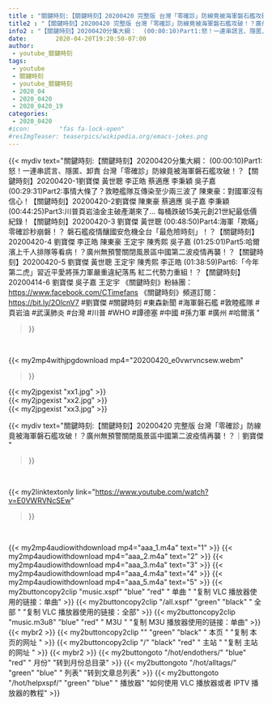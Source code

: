 ```yaml
---
title : "關鍵時刻:【關鍵時刻】20200420 完整版 台灣「零確診」防線竟被海軍磐石艦攻破！？廣州無預警關閉風景區中國第二波疫情再襲！？｜劉寶傑 "
title2 : "【關鍵時刻】20200420 完整版 台灣「零確診」防線竟被海軍磐石艦攻破！？廣州無預警關閉風景區中國第二波疫情再襲！？｜劉寶傑 "
info2 : "【關鍵時刻】20200420分集大綱：  (00:00:10)Part1:怒！一連串謊言、隱匿、卸責 台灣「零確診」防線竟被海軍磐石艦攻破！？【關鍵時刻】20200420-1劉寶傑 黃世聰 李正皓 蔡適應 李秉穎 吳子嘉  (00:29:31)Part2:事情大條了？敦睦艦隊互傳染至少兩三波了 陳東豪：對國軍沒有信心！【關鍵時刻】20200420-2劉寶傑 陳東豪 蔡適應 吳子嘉 李秉穎  (00:44:25)Part3:川普頁岩油金主破產潮來了… 每桶跌破15美元創21世紀最低價紀錄！【關鍵時刻】20200420-3 劉寶傑 黃世聰  (00:48:50)Part4:海軍「欺瞞」零確診秒崩磐！？ 磐石艦疫情釀國安危機全台「最危險時刻」！？【關鍵時刻】20200420-4 劉寶傑 李正皓 陳東豪 王定宇 陳秀熙 吳子嘉  (01:25:01)Part5:哈爾濱上千人排隊等看病！？廣州無預警關閉風景區中國第二波疫情再襲！？【關鍵時刻】20200420-5 劉寶傑 黃世聰 王定宇 陳秀熙 李正皓  (01:38:59)Part6:「今年第二虎」習近平愛將孫力軍嚴重違紀落馬 紅二代勢力重組！？【關鍵時刻】20200414-6 劉寶傑 吳子嘉 王定宇  《關鍵時刻》粉絲團：https://www.facebook.com/CTimefans 《關鍵時刻》頻道訂閱：https://bit.ly/2OlcnV7  #劉寶傑 #關鍵時刻 #東森新聞 #海軍磐石艦 #敦睦艦隊 #頁岩油 #武漢肺炎 #台灣 #川普 #WHO #譚德塞 #中國 #孫力軍 #廣州 #哈爾濱 "
date:        2020-04-20T19:20:50-07:00
author:
 - youtube_關鍵時刻
tags:
 - youtube
 - 關鍵時刻
 - youtube_關鍵時刻
 - 2020_04
 - 2020_0420
 - 2020_0420_19
categories:
 - 2020_0420
#icon:        "fas fa-lock-open"
#resImgTeaser: teaserpics/wikipedia.org/emacs-jokes.png
---
```


{{< mydiv text="關鍵時刻:【關鍵時刻】20200420分集大綱：  (00:00:10)Part1:怒！一連串謊言、隱匿、卸責 台灣「零確診」防線竟被海軍磐石艦攻破！？【關鍵時刻】20200420-1劉寶傑 黃世聰 李正皓 蔡適應 李秉穎 吳子嘉  (00:29:31)Part2:事情大條了？敦睦艦隊互傳染至少兩三波了 陳東豪：對國軍沒有信心！【關鍵時刻】20200420-2劉寶傑 陳東豪 蔡適應 吳子嘉 李秉穎  (00:44:25)Part3:川普頁岩油金主破產潮來了… 每桶跌破15美元創21世紀最低價紀錄！【關鍵時刻】20200420-3 劉寶傑 黃世聰  (00:48:50)Part4:海軍「欺瞞」零確診秒崩磐！？ 磐石艦疫情釀國安危機全台「最危險時刻」！？【關鍵時刻】20200420-4 劉寶傑 李正皓 陳東豪 王定宇 陳秀熙 吳子嘉  (01:25:01)Part5:哈爾濱上千人排隊等看病！？廣州無預警關閉風景區中國第二波疫情再襲！？【關鍵時刻】20200420-5 劉寶傑 黃世聰 王定宇 陳秀熙 李正皓  (01:38:59)Part6:「今年第二虎」習近平愛將孫力軍嚴重違紀落馬 紅二代勢力重組！？【關鍵時刻】20200414-6 劉寶傑 吳子嘉 王定宇  《關鍵時刻》粉絲團：https://www.facebook.com/CTimefans 《關鍵時刻》頻道訂閱：https://bit.ly/2OlcnV7  #劉寶傑 #關鍵時刻 #東森新聞 #海軍磐石艦 #敦睦艦隊 #頁岩油 #武漢肺炎 #台灣 #川普 #WHO #譚德塞 #中國 #孫力軍 #廣州 #哈爾濱 "
>}}
<br>


{{< my2mp4withjpgdownload mp4="20200420_e0vwrvncsew.webm"
>}}

{{< my2jpgexist "xx1.jpg" >}}<br>
{{< my2jpgexist "xx2.jpg" >}}<br>
{{< my2jpgexist "xx3.jpg" >}}<br>



{{< mydiv text="關鍵時刻:【關鍵時刻】20200420 完整版 台灣「零確診」防線竟被海軍磐石艦攻破！？廣州無預警關閉風景區中國第二波疫情再襲！？｜劉寶傑 "
>}}
<br>

{{< my2linktextonly link="https://www.youtube.com/watch?v=E0VWRVNcSEw"
>}}


<br>

{{< my2mp4audiowithdownload mp4="aaa_1.m4a"    text="1" >}}
{{< my2mp4audiowithdownload mp4="aaa_2.m4a"    text="2" >}}
{{< my2mp4audiowithdownload mp4="aaa_3.m4a"    text="3" >}}
{{< my2mp4audiowithdownload mp4="aaa_4.m4a"    text="4" >}}
{{< my2mp4audiowithdownload mp4="aaa_5.m4a"    text="5" >}}
{{< my2buttoncopy2clip "music.xspf"        "blue"   "red"    " 单曲 "  "复制 VLC 播放器使用的链接：单曲" >}} {{< my2buttoncopy2clip "/all.xspf"         "green"  "black"  " 全部 "  "复制 VLC 播放器使用的链接：全部" >}} {{< my2buttoncopy2clip "music.m3u8"        "blue"   "red"    " M3U  "    "复制 M3U 播放器使用的链接：单曲" >}} {{< mybr2 >}} {{< my2buttoncopy2clip ""                  "green"  "black"  " 本页 "    "复制 本页的网址 " >}} {{< my2buttoncopy2clip "/"                 "black"  "red"    " 主站 "    "复制 主站的网址 " >}} {{< mybr2 >}} {{< my2buttongoto      "/hot/endothers/"   "blue"   "red"    " 月份"   "转到月份总目录" >}} {{< my2buttongoto      "/hot/alltags/"     "green"  "blue"   " 列表"   "转到文章总列表" >}} {{< my2buttongoto      "/hot/helpxspf/"    "green"  "blue"   " 播放器" "如何使用 VLC 播放器或者 IPTV 播放器的教程" >}} 
